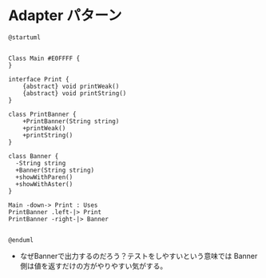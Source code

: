 # Adapter パターン


```uml
@startuml


Class Main #E0FFFF {
}

interface Print {
    {abstract} void printWeak()
    {abstract} void printString()
}

class PrintBanner {
    +PrintBanner(String string)
    +printWeak()
    +printString()
}

class Banner {
  -String string
  +Banner(String string)
  +showWithParen()
  +showWithAster()
}

Main -down-> Print : Uses
PrintBanner .left-|> Print
PrintBanner -right-|> Banner


@enduml
```

- なぜBannerで出力するのだろう？テストをしやすいという意味では Banner側は値を返すだけの方がやりやすい気がする。
